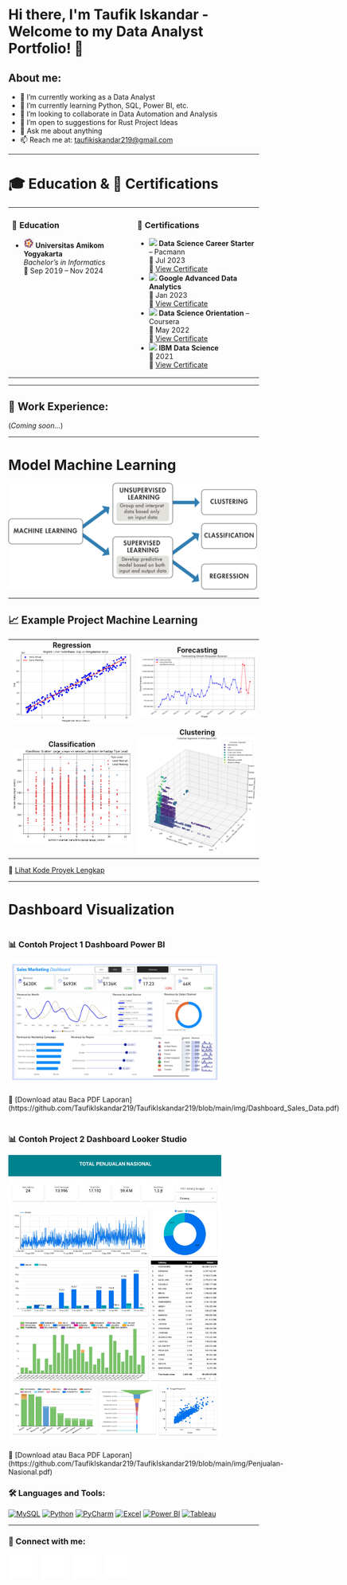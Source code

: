# Hi there, I'm Taufik Iskandar - Welcome to my Data Analyst Portfolio! 👋

## About me:
- 🔭 I’m currently working as a Data Analyst  
- 🌱 I’m currently learning Python, SQL, Power BI, etc.  
- 👯 I’m looking to collaborate in Data Automation and Analysis  
- 🤔 I’m open to suggestions for Rust Project Ideas  
- 💬 Ask me about anything  
- 📫 Reach me at: taufikiskandar219@gmail.com  

---

# 🎓 Education & 📜 Certifications

<table>
  <tr>
    <td valign="top" width="50%">
      <h3>📍 <strong>Education</strong></h3>
      <ul>
        <li>
          <img src="https://github.com/TaufikIskandar219/TaufikIskandar219/blob/main/img/Amikom.png" width="20"/>
          <strong>  Universitas Amikom Yogyakarta    </strong><br>
          <em>Bachelor’s in Informatics</em><br>
          📅 Sep 2019 – Nov 2024
        </li>
      </ul>
    </td>
    <td valign="top" width="50%">
      <h3>📜 <strong>Certifications</strong></h3>
      <ul>
        <li>
          <img src="https://cdn-icons-png.flaticon.com/512/603/603201.png" width="20"/>
          <strong>  Data Science Career Starter</strong> – Pacmann  <br>
          📅 Jul 2023<br>
          🔗 <a href="#">View Certificate</a>
        </li>
        <li>
          <img src="https://upload.wikimedia.org/wikipedia/commons/2/2f/Google_2015_logo.svg" width="20"/>
          <strong>Google Advanced Data Analytics</strong><br>
          📅 Jan 2023<br>
          🔗 <a href="#">View Certificate</a>
        </li>
        <li>
          <img src="https://upload.wikimedia.org/wikipedia/commons/4/4e/Coursera_logo.svg" width="20"/>
          <strong>Data Science Orientation</strong> – Coursera<br>
          📅 May 2022<br>
          🔗 <a href="#">View Certificate</a>
        </li>
        <li>
          <img src="https://upload.wikimedia.org/wikipedia/commons/5/51/IBM_logo.svg" width="20"/>
          <strong>IBM Data Science</strong><br>
          📅 2021<br>
          🔗 <a href="#">View Certificate</a>
        </li>
      </ul>
    </td>
  </tr>
</table>

---

## 💼 Work Experience:
(*Coming soon...*)

---

# Model Machine Learning

<div align="left">
  <img src="https://github.com/TaufikIskandar219/TaufikIskandar219/blob/main/img/ML.svg" alt="Struktur Machine Learning" width="500"/>
</div>

---

## 📈 Example Project Machine Learning

<table>
  <tr>
    <td align="center"><strong>Regression</strong><br><img src="https://github.com/TaufikIskandar219/TaufikIskandar219/blob/main/img/Regression-gaji.png" width="400"/></td>
    <td align="center"><strong>Forecasting</strong><br><img src="https://github.com/TaufikIskandar219/TaufikIskandar219/blob/main/img/Forecasting.png" width="400"/></td>
  </tr>
  <tr>
    <td align="center"><strong> Classification </strong><br><img src="https://github.com/TaufikIskandar219/TaufikIskandar219/blob/main/img/Klasifikasi%20page_views%20vs%20session_duration%20terhadap%20Tipe%20Lead.png" width="400"/></td>
    <td align="center"><strong> Clustering </strong><br><img src="https://github.com/TaufikIskandar219/TaufikIskandar219/blob/main/img/Segmentation%20RFM.png" width="400"/></td>
  </tr>
</table>

🔗 [Lihat Kode Proyek Lengkap](https://github.com/username/repo-name/blob/main/project-folder/model_regression.ipynb)

---
# Dashboard Visualization

<div style="display: flex; justify-content: space-between; align-items: flex-start; flex-wrap: wrap; gap: 20px;">

  <div style="flex: 1; min-width: 300px;">
    <h3>📊 Contoh Project 1 Dashboard Power BI</h3>
    <img src="https://github.com/TaufikIskandar219/TaufikIskandar219/blob/main/img/Dashboard_Sales_Data_page-0001.jpg" alt="Power BI Dashboard" width="85%">
  </div>
  📄 [Download atau Baca PDF Laporan](https://github.com/TaufikIskandar219/TaufikIskandar219/blob/main/img/Dashboard_Sales_Data.pdf)

  <div style="flex: 1; min-width: 300px;">
    <h3>📊 Contoh Project 2 Dashboard Looker Studio</h3>
    <img src="https://github.com/TaufikIskandar219/TaufikIskandar219/blob/main/img/Penjualan-Nasional_page-0001.jpg" alt="Power BI Dashboard" width="85%">
  </div>
  📄 [Download atau Baca PDF Laporan](https://github.com/TaufikIskandar219/TaufikIskandar219/blob/main/img/Penjualan-Nasional.pdf)
</div>



### 🛠 Languages and Tools:

[<img alt="MySQL" width="30px" src="https://cdn.jsdelivr.net/gh/devicons/devicon/icons/mysql/mysql-original.svg" />](#)
[<img alt="Python" width="30px" src="https://upload.wikimedia.org/wikipedia/commons/c/c3/Python-logo-notext.svg" />](#)
[<img alt="PyCharm" width="30px" src="https://upload.wikimedia.org/wikipedia/commons/1/1d/PyCharm_Icon.svg" />](#)
[<img alt="Excel" width="30px" src="https://is2-ssl.mzstatic.com/image/thumb/Purple126/v4/a8/fd/5a/a8fd5a84-c6f1-355f-3b9f-6e86598efaa3/XCEL.png/1200x630bb.png" />](#)
[<img alt="Power BI" width="30px" src="https://powerbi.microsoft.com/pictures/application-logos/svg/powerbi.svg" />](#)
[<img alt="Tableau" width="50px" src="https://logos-world.net/wp-content/uploads/2021/10/Tableau-Symbol.png" />](#)

---

### 📱 Connect with me:

[![YouTube](./img/youtube-dark.svg)](https://www.youtube.com/channel/UC22xix7qvwpYWnSQ5QEYtAQ)
&nbsp;&nbsp;
[![Twitter](./img/twitter-dark.svg)](https://twitter.com/vincentwwidyan)
&nbsp;&nbsp;
[![LinkedIn](./img/linkedin-dark.svg)](https://www.linkedin.com/in/vincentwidyan)
&nbsp;&nbsp;
[![Instagram](./img/instagram-dark.svg)](https://instagram.com/vincentwwidyan)
